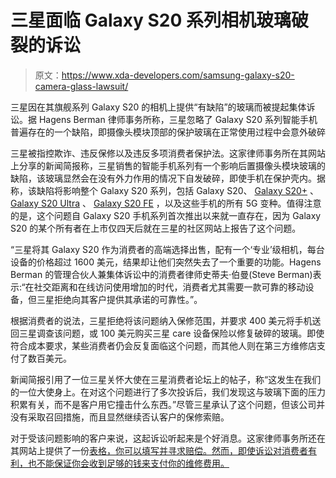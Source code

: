 # 三星面临 Galaxy S20 系列相机玻璃破裂的诉讼

> 原文：<https://www.xda-developers.com/samsung-galaxy-s20-camera-glass-lawsuit/>

三星因在其旗舰系列 Galaxy S20 的相机上提供“有缺陷”的玻璃而被提起集体诉讼。据 Hagens Berman 律师事务所称，三星忽略了 Galaxy S20 系列智能手机普遍存在的一个缺陷，即摄像头模块顶部的保护玻璃在正常使用过程中会意外破碎

三星被指控欺诈、违反保修以及违反多项消费者保护法。这家律师事务所在其网站上分享的新闻简报称，三星销售的智能手机系列有一个影响后置摄像头模块玻璃的缺陷，该玻璃显然会在没有外力作用的情况下自发破碎，即使手机在保护壳内。据称，该缺陷将影响整个 Galaxy S20 系列，包括 Galaxy S20、 [Galaxy S20+](https://www.xda-developers.com/samsung-galaxy-s20-plus-review/) 、 [Galaxy S20 Ultra](https://www.xda-developers.com/samsung-galaxy-s20-ultra-review/) 、 [Galaxy S20 FE](https://www.xda-developers.com/samsung-galaxy-s20-fe-review/) ，以及这些手机的所有 5G 变种。值得注意的是，这个问题自 Galaxy S20 手机系列首次推出以来就一直存在，因为 Galaxy S20 的某个所有者在上市仅四天后就在三星的社区网站上报告了这个问题。

“三星将其 Galaxy S20 作为消费者的高端选择出售，配有一个‘专业’级相机，每台设备的价格超过 1600 美元，结果却让他们突然失去了一个重要的功能。Hagens Berman 的管理合伙人兼集体诉讼中的消费者律师史蒂夫·伯曼(Steve Berman)表示:“在社交距离和在线访问使用增加的时代，消费者尤其需要一款可靠的移动设备，但三星拒绝向其客户提供其承诺的可靠性。”。

根据消费者的说法，三星拒绝将该问题纳入保修范围，并要求 400 美元将手机送回三星调查该问题，或 100 美元购买三星 care 设备保险以修复破碎的玻璃。即使符合成本要求，某些消费者仍会反复面临这个问题，而其他人则在第三方维修店支付了数百美元。

新闻简报引用了一位三星关怀大使在三星消费者论坛上的帖子，称“这发生在我们的一位大使身上。在对这个问题进行了多次投诉后，我们发现这与玻璃下面的压力积累有关，而不是客户用它撞击什么东西。”尽管三星承认了这个问题，但该公司并没有采取召回措施，而且显然继续否认客户的保修索赔。

对于受该问题影响的客户来说，这起诉讼听起来是个好消息。这家律师事务所还在其网站上提供了一份[表格，你可以填写并寻求赔偿。然而，即使诉讼对消费者有利，也不能保证你会收到足够的钱来支付你的维修费用。](https://www.hbsslaw.com/cases/galaxy-s20-broken-camera-glass)